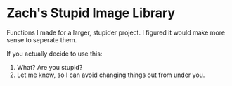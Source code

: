 # Zach's Stupid Image Library

Functions I made for a larger, stupider project. I figured it would make more sense to seperate them.

If you actually decide to use this:
1) What? Are you stupid?
2) Let me know, so I can avoid changing things out from under you.
